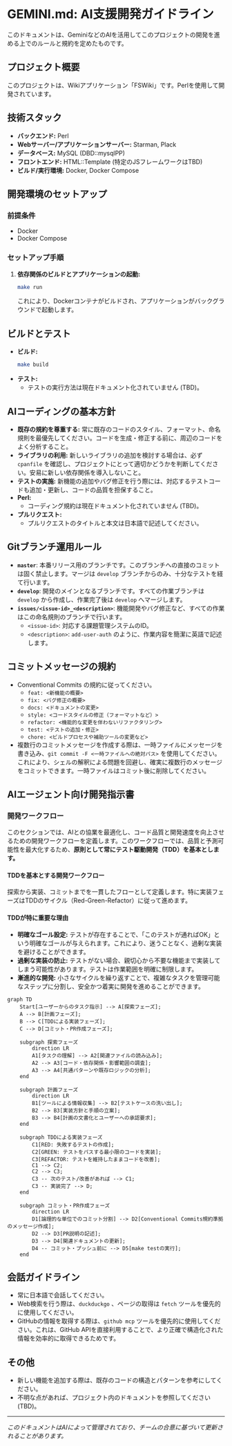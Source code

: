 # GEMINI.md: AI支援開発ガイドライン

このドキュメントは、GeminiなどのAIを活用してこのプロジェクトの開発を進める上でのルールと規約を定めたものです。

## プロジェクト概要

このプロジェクトは、Wikiアプリケーション「FSWiki」です。Perlを使用して開発されています。

## 技術スタック

*   **バックエンド:** Perl
*   **Webサーバー/アプリケーションサーバー:** Starman, Plack
*   **データベース:** MySQL (DBD::mysqlPP)
*   **フロントエンド:** HTML::Template (特定のJSフレームワークはTBD)
*   **ビルド/実行環境:** Docker, Docker Compose

## 開発環境のセットアップ

### 前提条件

*   Docker
*   Docker Compose

### セットアップ手順

1.  **依存関係のビルドとアプリケーションの起動:**
    ```bash
    make run
    ```
    これにより、Dockerコンテナがビルドされ、アプリケーションがバックグラウンドで起動します。

## ビルドとテスト

*   **ビルド:**
    ```bash
    make build
    ```
*   **テスト:**
    *   テストの実行方法は現在ドキュメント化されていません (TBD)。

## AIコーディングの基本方針

*   **既存の規約を尊重する:** 常に既存のコードのスタイル、フォーマット、命名規則を最優先してください。コードを生成・修正する前に、周辺のコードをよく分析すること。
*   **ライブラリの利用:** 新しいライブラリの追加を検討する場合は、必ず `cpanfile` を確認し、プロジェクトにとって適切かどうかを判断してください。安易に新しい依存関係を導入しないこと。
*   **テストの実施:** 新機能の追加やバグ修正を行う際には、対応するテストコードも追加・更新し、コードの品質を担保すること。
*   **Perl:**
    *   コーディング規約は現在ドキュメント化されていません (TBD)。
*   **プルリクエスト:**
    *   プルリクエストのタイトルと本文は日本語で記述してください。

## Gitブランチ運用ルール

*   **`master`**: 本番リリース用のブランチです。このブランチへの直接のコミットは固く禁止します。マージは `develop` ブランチからのみ、十分なテストを経て行います。
*   **`develop`**: 開発のメインとなるブランチです。すべての作業ブランチは `develop` から作成し、作業完了後は `develop` へマージします。
*   **`issues/<issue-id>_<description>`**: 機能開発やバグ修正など、すべての作業はこの命名規則のブランチで行います。
    *   `<issue-id>`: 対応する課題管理システムのID。
    *   `<description>`: `add-user-auth` のように、作業内容を簡潔に英語で記述します。

## コミットメッセージの規約

*   Conventional Commits の規約に従ってください。
    *   `feat: <新機能の概要>`
    *   `fix: <バグ修正の概要>`
    *   `docs: <ドキュメントの変更>`
    *   `style: <コードスタイルの修正（フォーマットなど）>`
    *   `refactor: <機能的な変更を伴わないリファクタリング>`
    *   `test: <テストの追加・修正>`
    *   `chore: <ビルドプロセスや補助ツールの変更など>`
*   複数行のコミットメッセージを作成する際は、一時ファイルにメッセージを書き込み、`git commit -F <一時ファイルへの絶対パス>` を使用してください。これにより、シェルの解釈による問題を回避し、確実に複数行のメッセージをコミットできます。一時ファイルはコミット後に削除してください。

## AIエージェント向け開発指示書

### 開発ワークフロー

このセクションでは、AIとの協業を最適化し、コード品質と開発速度を向上させるための開発ワークフローを定義します。このワークフローでは、品質と予測可能性を最大化するため、**原則として常にテスト駆動開発（TDD）を基本とします。**

#### TDDを基本とする開発ワークフロー

探索から実装、コミットまでを一貫したフローとして定義します。特に実装フェーズはTDDのサイクル（Red-Green-Refactor）に従って進めます。

#### TDDが特に重要な理由

* **明確なゴール設定:** テストが存在することで、「このテストが通ればOK」という明確なゴールが与えられます。これにより、迷うことなく、過剰な実装を避けることができます。
* **過剰な実装の防止:** テストがない場合、親切心から不要な機能まで実装してしまう可能性があります。テストは作業範囲を明確に制限します。
* **漸進的な開発:** 小さなサイクルを繰り返すことで、複雑なタスクを管理可能なステップに分割し、安全かつ着実に開発を進めることができます。

```mermaid
graph TD
    Start[ユーザーからのタスク指示] --> A[探索フェーズ];
    A --> B[計画フェーズ];
    B --> C[TDDによる実装フェーズ];
    C --> D[コミット・PR作成フェーズ];

    subgraph 探索フェーズ
        direction LR
        A1[タスクの理解] --> A2[関連ファイルの読み込み];
        A2 --> A3[コード・依存関係・影響範囲の調査];
        A3 --> A4[共通パターンや既存ロジックの分析];
    end

    subgraph 計画フェーズ
        direction LR
        B1[ツールによる情報収集] --> B2[テストケースの洗い出し];
        B2 --> B3[実装方針と手順の立案];
        B3 --> B4[計画の文書化とユーザーへの承認要求];
    end

    subgraph TDDによる実装フェーズ
        C1[RED: 失敗するテストの作成];
        C2[GREEN: テストをパスする最小限のコードを実装];
        C3[REFACTOR: テストを維持したままコードを改善];
        C1 --> C2;
        C2 --> C3;
        C3 -- 次のテスト/改善があれば --> C1;
        C3 -- 実装完了 --> D;
    end

    subgraph コミット・PR作成フェーズ
        direction LR
        D1[論理的な単位でのコミット分割] --> D2[Conventional Commits規約準拠のメッセージ作成];
        D2 --> D3[PR説明の記述];
        D3 --> D4[関連ドキュメントの更新];
        D4 -- コミット・プッシュ前に --> D5[make testの実行];
    end
```

## 会話ガイドライン

*   常に日本語で会話してください。
*   Web検索を行う際は、`duckduckgo` 、ページの取得は `fetch` ツールを優先的に使用してください。
*   GitHubの情報を取得する際は、`github mcp` ツールを優先的に使用してください。これは、GitHub APIを直接利用することで、より正確で構造化された情報を効率的に取得できるためです。

## その他

*   新しい機能を追加する際は、既存のコードの構造とパターンを参考にしてください。
*   不明な点があれば、プロジェクト内のドキュメントを参照してください (TBD)。

---
*このドキュメントはAIによって管理されており、チームの合意に基づいて更新されることがあります。*

